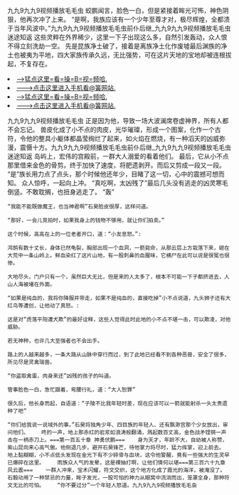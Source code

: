 九九9九九9视频播放毛毛虫    蛟鹏闻言，脸色一白，但是紧接着眸光可怖，神色阴狠，他再次冲了上来。    “是啊，我族应该有一个少年至尊才对，极尽辉煌，全都溃于当年风波中。”九九9九九9视频播放毛毛虫前仆后继_九九9九九9视频播放毛毛虫迷途知返    这些灵粹在外界稀少，这里一下子出现这么多，自然引发轰动，众人恨不得立刻洗劫一空。    先是昆族净土破了，接着是离族净土化作废墟最后渊族的净土也被夷为平地，四大家族传承久远，无比强势，可在这片天地的宝地却被连根拔起，不复存在。

<li><a href="http://jhnqun686.jue1015.xyz/#md_1016">-->猛点这里=看=操=B=视=频哈.</a></li>
<li><a href="http://jhnqun686.jue1015.xyz/#md_1016">--->点击这里进入手机看@簧网站.</a></li>





<li><a href="http://jhnqun686.jue1015.xyz/#md_1016">-->猛点这里=看=操=B=视=频哈.</a></li>
<li><a href="http://jhnqun686.jue1015.xyz/#md_1016">--->点击这里进入手机看@簧网站.</a></li>



九九9九九9视频播放毛毛虫    正是因为他，导致一场大波澜席卷虚神界，所有人都不会忘记。    兽皮化成了小不点的肉皮，光华璀璨，形成一个图案，化作一个古符，令他的整具小躯体都晶莹绚烂了起来，如火焰在燃烧，有一种滔天的凶威弥漫，震慑十方。九九9九九9视频播放毛毛虫前仆后继_九九9九九9视频播放毛毛虫迷途知返    岛屿上，宏伟的宫殿前，一群大人溺爱的看着他们。
    最后，它从小不点那里借来金色的骨剪。终于加快了速度，将肥遗剥开。而后又剪成一段又一段。    “是”族长用力点了点头，那个时候他还年少，目睹了这一切，心中的震撼可想而知。    众人惊呼，一起向上冲。    “真吃啊，太凶残了”最后几头没有逃走的凶灵寒毛倒竖。不敢耽搁，也扭身逃走了。    “轰”

    “我能不能既做魔王，也当神君啊”石昊脸皮很厚，这样问道。

    “那好，一会儿竞拍时，如果我身上的钱物不够用，就让你们拍卖。”

    这个时候，高高在上的一位老者开口，道：“小友息怒。”:

    鸿鹄有数十丈长，身体已然龟裂，胸部出现一个血洞，一箭毙命，从那云层上方栽落下来，砸在大荒中一条山岭上。鲜血染红了这片山地，有一股刺鼻的血腥味，它横尸在此可以说是很冤也很惨。

    大地尽头，门户只有一个，虽然巨大无比，但是来的人太多了，根本不可能一下子都挤进去，人山人海被堵在外面。

    “如果是纯血的，我将你降服并带走，如果不是纯血的，直接吃掉”小不点说道，九头狮子还有大红鸟等遭创，让他动了真怒。:

    这是对“虎落平阳遭犬欺”的最好诠释，这些人觉得此时此地的小不点不堪一击，可以欺凌，对他威胁。

    若无神种，也许几大至强者也不会出手。

    路上的人越来越多，一条大路从山脉中穿行而过，到了此地已经看不到各种恶兽，安全了很多，所见尽是灵禽瑞兽。

    “你盗取禽蛋，肉身来还”凶残的孩子的叫道。

    管事脸色一白，急忙跟着，弯腰行礼，道：“大人恕罪”

    很久后，他长身而起，自语道：“子陵不比我年轻时差，现在应该可以一箭就能射杀一头太贵遗种了吧”

    “你们给我说一说域外的事。”石昊将独角少年、四目族的年轻人、还有飘渺宫那个少女放出，审问他们。    咚的一声，地上那赤红的岩浆如浪涛般翻涌，溅起数百丈高，金色战矛铿锵一声击在一柄赤刀上。===第一百五十章 神勇伏鹏===    身为天才，年龄不大，自幼被人称赞，紫山昆向来心高气傲。他侧退几步，避开石昊锋芒，待他掌力将尽时，猛力挥掌，迎上前去。    地上黏糊糊，小不点低头发现在金光下有不少碎骨与血块，这令他警醒，竟有一些强大的生灵早已爆碎在这里。    雨族众人气的发晕，这是裸抽打啊，让他们情何以堪===第三百六十九章 风云震===    一群人冲来，宝术闪耀，符文交织，这个地方化成了霞光的海洋，被淹没了。    石毅动用了一种禁忌的力量，眸子发光，一股可怕的神力从眼窝中流淌而出，笼罩全身，那种符文无比的可怕。    “你不要过分”一个年轻人怒道。九九9九九9视频播放毛毛虫
